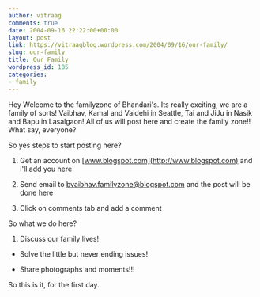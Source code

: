 ```yaml
---
author: vitraag
comments: true
date: 2004-09-16 22:22:00+00:00
layout: post
link: https://vitraagblog.wordpress.com/2004/09/16/our-family/
slug: our-family
title: Our Family
wordpress_id: 185
categories:
- family
---
```


Hey Welcome to the familyzone of Bhandari's. Its really exciting, we are a family of sorts! Vaibhav, Kamal and Vaidehi in Seattle, Tai and JiJu in Nasik and Bapu in Lasalgaon! All of us will post here and create the family zone!! What say, everyone?

So yes steps to start posting here?





  1. Get an account on [www.blogspot.com](http://www.blogspot.com) and i'll add you here


  2. Send email to [bvaibhav.familyzone@blogspot.com](mailto:bvaibhav.familyzone@blogspot.com) and the post will be done here



  3. Click on comments tab and add a comment






So what we do here?





  1. Discuss our family lives!



* Solve the little but never ending issues!



* Share photographs and moments!!!






So this is it, for the first day.
